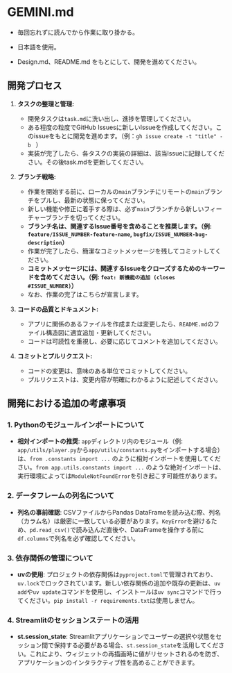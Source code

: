 # GEMINI.md

* 毎回忘れずに読んでから作業に取り掛かる。
* 日本語を使用。
  
* Design.md、README.md をもとにして、開発を進めてください。

## 開発プロセス

1.  **タスクの整理と管理:**
    *   開発タスクは`task.md`に洗い出し、進捗を管理してください。
    *   ある程度の粒度でGitHub Issuesに新しいIssueを作成してください。このissueをもとに開発を進めます。（例：`gh issue create -t "title" -b ` ）
    *   実装が完了したら、各タスクの実装の詳細は、該当Issueに記録してください。その後task.mdを更新してください。

2.  **ブランチ戦略:**
    *   作業を開始する前に、ローカルの`main`ブランチにリモートの`main`ブランチをプルし、最新の状態に保ってください。
    *   新しい機能や修正に着手する際は、必ず`main`ブランチから新しいフィーチャーブランチを切ってください。
    *   **ブランチ名は、関連するIssue番号を含めることを推奨します。（例: `feature/ISSUE_NUMBER-feature-name`, `bugfix/ISSUE_NUMBER-bug-description`）**
    *   作業が完了したら、簡潔なコミットメッセージを残してコミットしてください。
    *   **コミットメッセージには、関連するIssueをクローズするためのキーワードを含めてください。（例: `feat: 新機能の追加 (closes #ISSUE_NUMBER)`）**
    *   なお、作業の完了はこちらが宣言します。

3.  **コードの品質とドキュメント:**
    *   アプリに関係のあるファイルを作成または変更したら、`README.md`のファイル構造図に適宜追加・更新してください。
    *   コードは可読性を重視し、必要に応じてコメントを追加してください。

4.  **コミットとプルリクエスト:**
    *   コードの変更は、意味のある単位でコミットしてください。
    *   プルリクエストは、変更内容が明確にわかるように記述してください。

## 開発における追加の考慮事項

### 1. Pythonのモジュールインポートについて

*   **相対インポートの推奨**: `app`ディレクトリ内のモジュール（例: `app/utils/player.py`から`app/utils/constants.py`をインポートする場合）は、`from .constants import ...` のように相対インポートを使用してください。`from app.utils.constants import ...` のような絶対インポートは、実行環境によっては`ModuleNotFoundError`を引き起こす可能性があります。

### 2. データフレームの列名について

*   **列名の事前確認**: CSVファイルからPandas DataFrameを読み込む際、列名（カラム名）は厳密に一致している必要があります。`KeyError`を避けるため、`pd.read_csv()`で読み込んだ直後や、DataFrameを操作する前に`df.columns`で列名を必ず確認してください。

### 3. 依存関係の管理について

*   **uvの使用**: プロジェクトの依存関係は`pyproject.toml`で管理されており、`uv.lock`でロックされています。新しい依存関係の追加や既存の更新は、`uv add`や`uv update`コマンドを使用し、インストールは`uv sync`コマンドで行ってください。`pip install -r requirements.txt`は使用しません。

### 4. Streamlitのセッションステートの活用

*   **st.session_state**: Streamlitアプリケーションでユーザーの選択や状態をセッション間で保持する必要がある場合、`st.session_state`を活用してください。これにより、ウィジェットの再描画時に値がリセットされるのを防ぎ、アプリケーションのインタラクティブ性を高めることができます。